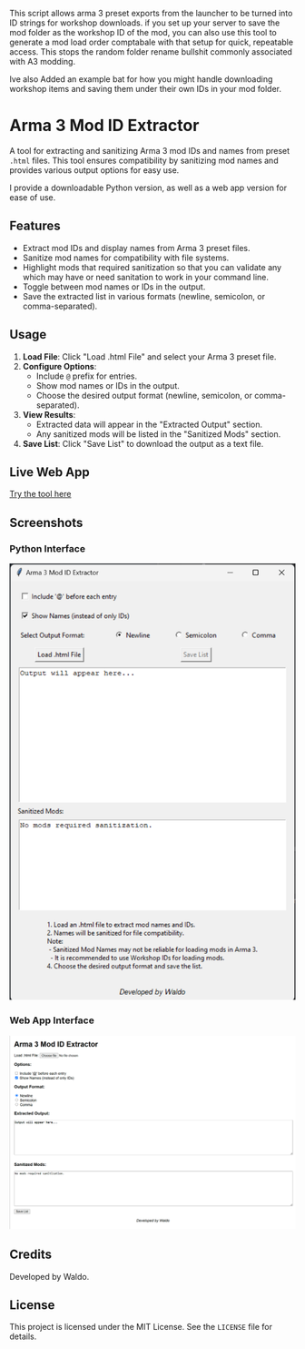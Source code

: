This script allows arma 3 preset exports from the launcher to be turned into ID strings for workshop downloads. if you set up your server to save the mod folder as the workshop ID of the mod, you can also use this tool to generate a mod load order comptabale with that setup for quick, repeatable access. This stops the random folder rename bullshit commonly associated with A3 modding.

Ive also Added an example bat for how you might handle downloading workshop items and saving them under their own IDs in your mod folder.

# Arma 3 Mod ID Extractor

A tool for extracting and sanitizing Arma 3 mod IDs and names from preset `.html` files. This tool ensures compatibility by sanitizing mod names and provides various output options for easy use. 

I provide a downloadable Python version, as well as a web app version for ease of use.

## Features
- Extract mod IDs and display names from Arma 3 preset files.
- Sanitize mod names for compatibility with file systems.
- Highlight mods that required sanitization so that you can validate any which may have or need sanitation to work in your command line.
- Toggle between mod names or IDs in the output.
- Save the extracted list in various formats (newline, semicolon, or comma-separated).

## Usage
1. **Load File**: Click "Load .html File" and select your Arma 3 preset file.
2. **Configure Options**:
   - Include `@` prefix for entries.
   - Show mod names or IDs in the output.
   - Choose the desired output format (newline, semicolon, or comma-separated).
3. **View Results**:
   - Extracted data will appear in the "Extracted Output" section.
   - Any sanitized mods will be listed in the "Sanitized Mods" section.
4. **Save List**: Click "Save List" to download the output as a text file.

## Live Web App
[Try the tool here](https://adamwaldie.github.io/Arma3ModstingGenerator/Index)

## Screenshots
### Python Interface
![Main Interface](https://raw.githubusercontent.com/AdamWaldie/Arma3ModstingGenerator/refs/heads/main/coverimage.png)

### Web App Interface
![Main Interface](https://raw.githubusercontent.com/AdamWaldie/Arma3ModstingGenerator/refs/heads/main/coverimage2.png)

## Credits
Developed by Waldo.

## License
This project is licensed under the MIT License. See the `LICENSE` file for details.
